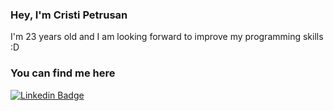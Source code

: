 ### Hey, I'm Cristi Petrusan 
I'm 23 years old and I am looking forward to improve my programming skills :D

### You can find me here
[![Linkedin Badge](https://img.shields.io/badge/-LinkedIn-0e76a8?style=flat-round&logo=Linkedin&logoColor=white)](https://www.linkedin.com/in/cristipetrusan/)


